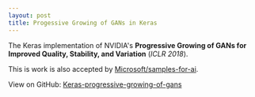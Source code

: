 ```yaml
---
layout: post
title: Progessive Growing of GANs in Keras
---
```


The Keras implementation of NVIDIA's **Progressive Growing of GANs for Improved Quality, Stability, and Variation** (*ICLR 2018*). 

This is work is also accepted by [Microsoft/samples-for-ai](https://github.com/Microsoft/samples-for-ai).

View on GitHub: [Keras-progressive-growing-of-gans](https://github.com/Somedaywilldo/Keras-progressive_growing_of_gans)


